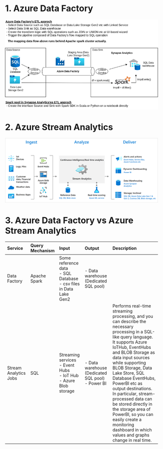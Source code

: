 # 1. Azure Data Factory

![AzureDataFactory.png](https://github.com/developer-onizuka/Diagrams/blob/main/AzureDataFactory/AzureDataFactory.png)

# 2. Azure Stream Analytics

![stream-analytics-e2e-pipeline.png](https://github.com/developer-onizuka/AzureDataFactory/blob/main/stream-analytics-e2e-pipeline.png)

# 3. Azure Data Factory vs Azure Stream Analytics

| Service | Query Mechanism | Input | Output | Description |
| :--- | :--- | :--- | :--- | :--- |
| Data Factory | Apache Spark | Some reference data <br> - SQL Database <br> - csv files in Data Lake Gen2 | - Data warehouse (Dedicated SQL pool) | |
| Stream Analytics Jobs | SQL | Streaming services <br> - Event Hubs <br> - IoT Hub <br> - Azure Blob storage | - Data warehouse (Dedicated SQL pool) <br> - Power BI | Performs real-time streaming processing, and you can describe the necessary processing in a SQL-like query language.<br> It supports Azure IoTHub, EventHubs and BLOB Storage as data input sources while supporting BLOB Storage, Data Lake Store, SQL Database EventHubs, PowerBI etc as output destinations. In particular, stream-processed data can be stored directly in the storage area of PowerBI, so you can easily create a monitoring dashboard in which values and graphs change in real time.|
